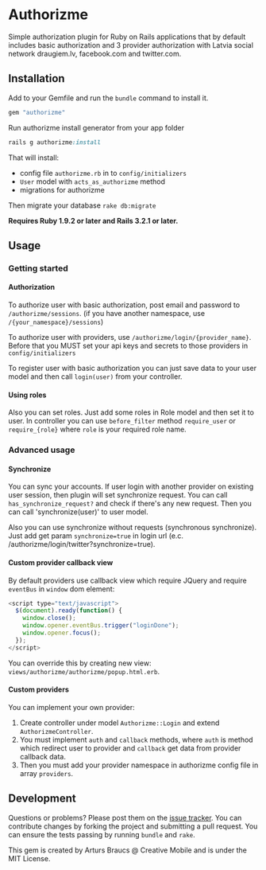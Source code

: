 # Authorizme

Simple authorization plugin for Ruby on Rails applications that by default includes basic authorization and 3 provider authorization with Latvia social network draugiem.lv, facebook.com and twitter.com.

## Installation

Add to your Gemfile and run the `bundle` command to install it.

```ruby
gem "authorizme"
```

Run authorizme install generator from your app folder

```ruby
rails g authorizme:install
```

That will install:

* config file `authorizme.rb` in to `config/initializers`
* `User` model with `acts_as_authorizme` method
* migrations for authorizme

Then migrate your database `rake db:migrate`

**Requires Ruby 1.9.2 or later and Rails 3.2.1 or later.**

## Usage

### Getting started

#### Authorization

To authorize user with basic authorization, post email and password to `/authorizme/sessions`. (if you have another namespace, use `/{your_namespace}/sessions`)

To authorize user with providers, use `/authorizme/login/{provider_name}`. Before that you MUST set your api keys and secrets to those providers in `config/initializers`

To register user with basic authorization you can just save data to your user model and then call `login(user)` from your controller.

#### Using roles

Also you can set roles. Just add some roles in Role model and then set it to user. In controller you can use `before_filter` method `require_user` or `require_{role}` where `role` is your required role name. 

### Advanced usage

#### Synchronize

You can sync your accounts. If user login with another provider on existing user session, then plugin will set synchronize request. You can call `has_synchronize_request?` and check if there's any new request. Then you can call 'synchronize(user)' to user model. 

Also you can use synchronize without requests (synchronous synchronize). Just add get param `synchronize=true` in login url (e.c. /authorizme/login/twitter?synchronize=true).

#### Custom provider callback view

By default providers use callback view which require JQuery and require `eventBus` in `window` dom element:

```javascript
<script type="text/javascript">
  $(document).ready(function() {
    window.close();
    window.opener.eventBus.trigger("loginDone");
    window.opener.focus();
  });
</script>
```
You can override this by creating new view: `views/authorizme/authorizme/popup.html.erb`.

#### Custom providers

You can implement your own provider: 

1. Create controller under model `Authorizme::Login` and extend `AuthorizmeController`. 
2. You must implement `auth` and `callback` methods, where `auth` is method which redirect user to provider and `callback` get data from provider callback data. 
3. Then you must add your provider namespace in authorizme config file in array `providers`. 

## Development

Questions or problems? Please post them on the [issue tracker](https://github.com/CreativeMobile/authorizme/issues). You can contribute changes by forking the project and submitting a pull request. You can ensure the tests passing by running `bundle` and `rake`.

This gem is created by Arturs Braucs @ Creative Mobile and is under the MIT License.